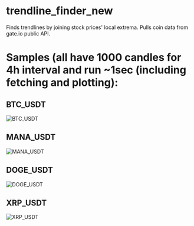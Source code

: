 # trendline_finder_new
Finds trendlines by joining stock prices' local extrema. Pulls coin data from gate.io public API.

# Samples (all have 1000 candles for 4h interval and run ~1sec (including fetching and plotting):

## BTC_USDT
![BTC_USDT](https://user-images.githubusercontent.com/74061616/165458068-f3ce3088-0556-4a07-bf55-7e279d1e4dc6.png)

## MANA_USDT
![MANA_USDT](https://user-images.githubusercontent.com/74061616/165460044-b95bdcc3-eaad-45be-ae73-99cc678dec9b.png)

## DOGE_USDT
![DOGE_USDT](https://user-images.githubusercontent.com/74061616/165460072-050660e4-7068-4a5f-8941-575a36cbf79c.png)

## XRP_USDT
![XRP_USDT](https://user-images.githubusercontent.com/74061616/165460110-c69b1141-62de-4008-8b34-7aa26813fa41.png)
